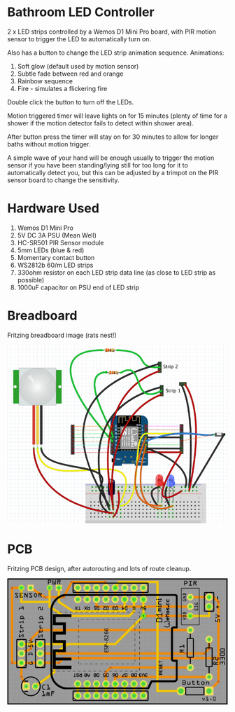 # Bathroom LED Controller
2 x LED strips controlled by a Wemos D1 Mini Pro board, with PIR motion sensor to trigger the LED to automatically turn on.

Also has a button to change the LED strip animation sequence. Animations:

1. Soft glow (default used by motion sensor)
2. Subtle fade between red and orange
3. Rainbow sequence
4. Fire - simulates a flickering fire

Double click the button to turn off the LEDs.

Motion triggered timer will leave lights on for 15 minutes (plenty of time for a shower if the motion detector fails to detect within shower area).

After button press the timer will stay on for 30 minutes to allow for longer baths without motion trigger.

A simple wave of your hand will be enough usually to trigger the motion sensor if you have been standing/lying still for too long for it to automatically detect you, but this can be adjusted by a trimpot on the PIR sensor board to change the sensitivity.

# Hardware Used

1. Wemos D1 Mini Pro
2. 5V DC 3A PSU (Mean Well)
3. HC-SR501 PIR Sensor module
4. 5mm LEDs (blue & red)
5. Momentary contact button
6. WS2812b 60/m LED strips
7. 330ohm resistor on each LED strip data line (as close to LED strip as possible)
8. 1000uF capacitor on PSU end of LED strip

# Breadboard

Fritzing breadboard image (rats nest!)

![Fritzing breadboard image](breadboard.png)

# PCB

Fritzing PCB design, after autorouting and lots of route cleanup.

![Fritzing PCB image](pcb.png)